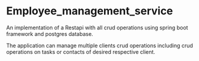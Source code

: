 # Employee_management_service

An implementation of a Restapi with all crud operations
 using spring boot framework and postgres database.

The application can manage multiple clients
 crud operations including crud operations on tasks or contacts of desired respective client.


